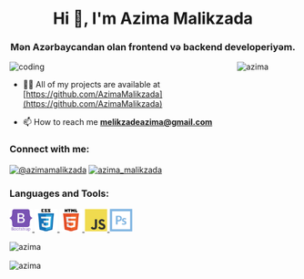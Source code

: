 <h1 align="center">Hi 👋, I'm Azima Malikzada</h1>
<h3 align="center">Mən Azərbaycandan olan frontend və backend developeriyəm.</h3>

<img align="left" alt="coding" width="400" src="img/sekil.gif">
<p align="left"> <img src="https://komarev.com/ghpvc/?username=azima&label=Profile%20views&color=0e75b6&style=flat" alt="azima" /> </p>

- 👨‍💻 All of my projects are available at [https://github.com/AzimaMalikzada](https://github.com/AzimaMalikzada)

- 📫 How to reach me **melikzadeazima@gmail.com**

<h3 align="left">Connect with me:</h3>
<p align="left">
<a href="https://codepen.io/@azimamalikzada" target="blank"><img align="center" src="https://raw.githubusercontent.com/rahuldkjain/github-profile-readme-generator/master/src/images/icons/Social/codepen.svg" alt="@azimamalikzada" height="30" width="40" /></a>
<a href="https://instagram.com/azima_malikzada" target="blank"><img align="center" src="https://raw.githubusercontent.com/rahuldkjain/github-profile-readme-generator/master/src/images/icons/Social/instagram.svg" alt="azima_malikzada" height="30" width="40" /></a>
</p>

<h3 align="left">Languages and Tools:</h3>
<p align="left"> <a href="https://getbootstrap.com" target="_blank" rel="noreferrer"> <img src="https://raw.githubusercontent.com/devicons/devicon/master/icons/bootstrap/bootstrap-plain-wordmark.svg" alt="bootstrap" width="40" height="40"/> </a> <a href="https://www.w3schools.com/css/" target="_blank" rel="noreferrer"> <img src="https://raw.githubusercontent.com/devicons/devicon/master/icons/css3/css3-original-wordmark.svg" alt="css3" width="40" height="40"/> </a> <a href="https://www.w3.org/html/" target="_blank" rel="noreferrer"> <img src="https://raw.githubusercontent.com/devicons/devicon/master/icons/html5/html5-original-wordmark.svg" alt="html5" width="40" height="40"/> </a> <a href="https://developer.mozilla.org/en-US/docs/Web/JavaScript" target="_blank" rel="noreferrer"> <img src="https://raw.githubusercontent.com/devicons/devicon/master/icons/javascript/javascript-original.svg" alt="javascript" width="40" height="40"/> </a> <a href="https://www.photoshop.com/en" target="_blank" rel="noreferrer"> <img src="https://raw.githubusercontent.com/devicons/devicon/master/icons/photoshop/photoshop-line.svg" alt="photoshop" width="40" height="40"/> </a> </p>

<p><img align="center" src="https://github-readme-stats.vercel.app/api/top-langs?username=azima&show_icons=true&locale=en&layout=compact" alt="azima" /></p>

<p><img align="center" src="https://github-readme-streak-stats.herokuapp.com/?user=azima&" alt="azima" /></p>
